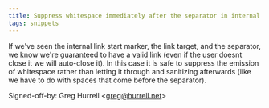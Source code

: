 ```yaml
---
title: Suppress whitespace immediately after the separator in internal links (wikitext, 968db92)
tags: snippets
---
```


If we've seen the internal link start marker, the link target, and the separator, we know we're guaranteed to have a valid link (even if the user doesnt close it we will auto-close it). In this case it is safe to suppress the emission of whitespace rather than letting it through and sanitizing afterwards (like we have to do with spaces that come before the separator).

Signed-off-by: Greg Hurrell &lt;greg@hurrell.net&gt;
